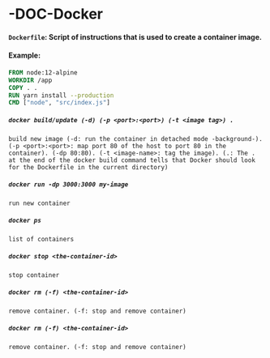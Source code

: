 # -DOC-Docker

#### `Dockerfile`: Script of instructions that is used to create a container image.
#### Example:

```dockerfile
FROM node:12-alpine
WORKDIR /app
COPY . .
RUN yarn install --production
CMD ["node", "src/index.js"]
```

  
##### `docker build/update (-d) (-p <port>:<port>) (-t <image tag>) .`   
`build new image (-d: run the container in detached mode -background-). (-p <port>:<port>: map port 80 of the host to port 80 in the container). (-dp 80:80). (-t <image-name>: tag the image). (.: The . at the end of the docker build command tells that Docker should look for the Dockerfile in the current directory)`

##### `docker run -dp 3000:3000 my-image`
`run new container`

##### `docker ps`
`list of containers`

##### `docker stop <the-container-id>`
`stop container`
  
##### `docker rm (-f) <the-container-id>`
`remove container. (-f: stop and remove container)`

##### `docker rm (-f) <the-container-id>`
`remove container. (-f: stop and remove container)`
